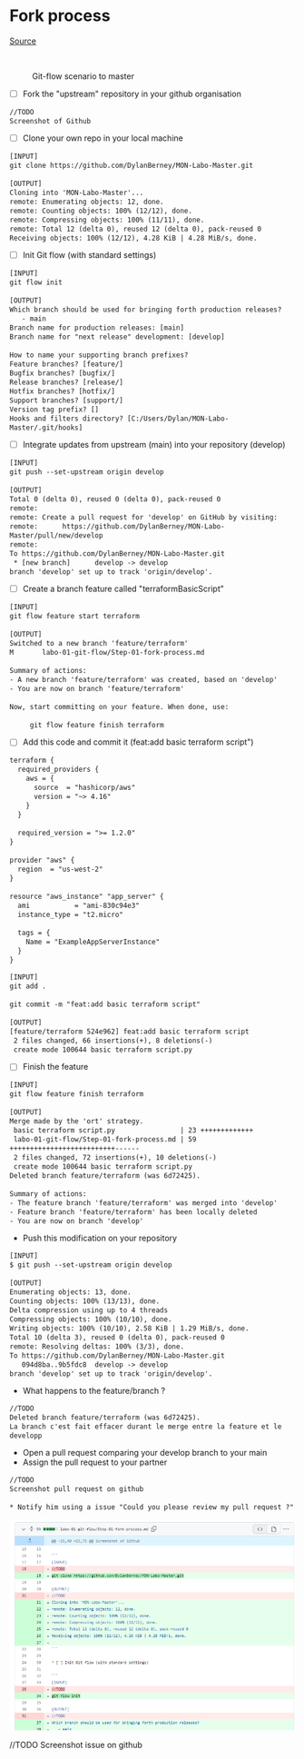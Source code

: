 # Fork process

[Source](https://docs.github.com/en/get-started/quickstart/fork-a-repo)

<figure><img src="../../.gitbook/assets/image (4).png" alt=""><figcaption><p>Git-flow scenario to master</p></figcaption></figure>

* [ ] Fork the "upstream" repository in your github organisation

```
//TODO
Screenshot of Github
```

* [ ] Clone your own repo in your local machine

```
[INPUT]
git clone https://github.com/DylanBerney/MON-Labo-Master.git

[OUTPUT]
Cloning into 'MON-Labo-Master'...
remote: Enumerating objects: 12, done.
remote: Counting objects: 100% (12/12), done.
remote: Compressing objects: 100% (11/11), done.
remote: Total 12 (delta 0), reused 12 (delta 0), pack-reused 0
Receiving objects: 100% (12/12), 4.28 KiB | 4.28 MiB/s, done.

```

* [ ] Init Git flow (with standard settings)

```
[INPUT]
git flow init

[OUTPUT]
Which branch should be used for bringing forth production releases?
   - main
Branch name for production releases: [main]
Branch name for "next release" development: [develop]

How to name your supporting branch prefixes?
Feature branches? [feature/]
Bugfix branches? [bugfix/]
Release branches? [release/]
Hotfix branches? [hotfix/]
Support branches? [support/]
Version tag prefix? []
Hooks and filters directory? [C:/Users/Dylan/MON-Labo-Master/.git/hooks]
```

* [ ] Integrate updates from upstream (main) into your repository (develop)

```
[INPUT]
git push --set-upstream origin develop

[OUTPUT]
Total 0 (delta 0), reused 0 (delta 0), pack-reused 0
remote:
remote: Create a pull request for 'develop' on GitHub by visiting:
remote:      https://github.com/DylanBerney/MON-Labo-Master/pull/new/develop
remote:
To https://github.com/DylanBerney/MON-Labo-Master.git
 * [new branch]      develop -> develop
branch 'develop' set up to track 'origin/develop'.
```

* [ ] Create a branch feature called "terraformBasicScript"

```
[INPUT]
git flow feature start terraform

[OUTPUT]
Switched to a new branch 'feature/terraform'
M       labo-01-git-flow/Step-01-fork-process.md

Summary of actions:
- A new branch 'feature/terraform' was created, based on 'develop'
- You are now on branch 'feature/terraform'

Now, start committing on your feature. When done, use:

     git flow feature finish terraform

```

* [ ] Add this code and commit it (feat:add basic terraform script")

```
terraform {
  required_providers {
    aws = {
      source  = "hashicorp/aws"
      version = "~> 4.16"
    }
  }

  required_version = ">= 1.2.0"
}

provider "aws" {
  region  = "us-west-2"
}

resource "aws_instance" "app_server" {
  ami           = "ami-830c94e3"
  instance_type = "t2.micro"

  tags = {
    Name = "ExampleAppServerInstance"
  }
}
```

```
[INPUT]
git add .

git commit -m "feat:add basic terraform script"

[OUTPUT]
[feature/terraform 524e962] feat:add basic terraform script
 2 files changed, 66 insertions(+), 8 deletions(-)
 create mode 100644 basic terraform script.py
```

* [ ] Finish the feature

```
[INPUT]
git flow feature finish terraform

[OUTPUT]
Merge made by the 'ort' strategy.
 basic terraform script.py                | 23 +++++++++++++
 labo-01-git-flow/Step-01-fork-process.md | 59 ++++++++++++++++++++++++++------
 2 files changed, 72 insertions(+), 10 deletions(-)
 create mode 100644 basic terraform script.py
Deleted branch feature/terraform (was 6d72425).

Summary of actions:
- The feature branch 'feature/terraform' was merged into 'develop'
- Feature branch 'feature/terraform' has been locally deleted
- You are now on branch 'develop'

```

* Push this modification on your repository

```
[INPUT]
$ git push --set-upstream origin develop

[OUTPUT]
Enumerating objects: 13, done.
Counting objects: 100% (13/13), done.
Delta compression using up to 4 threads
Compressing objects: 100% (10/10), done.
Writing objects: 100% (10/10), 2.58 KiB | 1.29 MiB/s, done.
Total 10 (delta 3), reused 0 (delta 0), pack-reused 0
remote: Resolving deltas: 100% (3/3), done.
To https://github.com/DylanBerney/MON-Labo-Master.git
   094d8ba..9b5fdc8  develop -> develop
branch 'develop' set up to track 'origin/develop'.
```

* What happens to the feature/branch ?

```
//TODO
Deleted branch feature/terraform (was 6d72425).
La branch c'est fait effacer durant le merge entre la feature et le developp
```

* Open a pull request comparing your develop branch to your main
* Assign the pull request to your partner

```
//TODO
Screenshot pull request on github

* Notify him using a issue "Could you please review my pull request ?"

```
![image23018398120983](assets/image23018398120983.PNG)

//TODO
Screenshot issue on github

```
